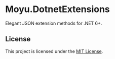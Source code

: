 # Moyu.DotnetExtensions

Elegant JSON extension methods for .NET 6+.

## License

This project is licensed under the [MIT License](./LICENSE).
